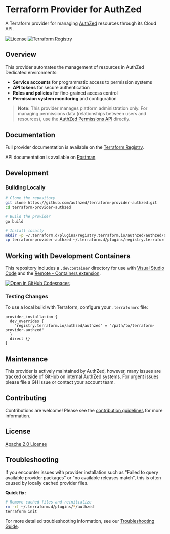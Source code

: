 # Terraform Provider for AuthZed

A Terraform provider for managing [AuthZed](https://authzed.com/) resources through its Cloud API.

[![License](https://img.shields.io/badge/License-Apache%202.0-blue.svg)](LICENSE)
[![Terraform Registry](https://img.shields.io/badge/Terraform%20Registry-AuthZed-blue.svg)](https://registry.terraform.io/providers/authzed/authzed/latest/docs)

## Overview

This provider automates the management of resources in AuthZed Dedicated environments:

- **Service accounts** for programmatic access to permission systems
- **API tokens** for secure authentication
- **Roles and policies** for fine-grained access control
- **Permission system monitoring** and configuration

> **Note:** This provider manages platform administration only. For managing permissions data (relationships between users and resources), use the [AuthZed Permissions API](https://docs.authzed.com/reference/api) directly.

## Documentation

Full provider documentation is available on the [Terraform Registry](https://registry.terraform.io/providers/authzed/authzed/latest/docs).

API documentation is available on [Postman](https://www.postman.com/authzed/spicedb/collection/5fm402n/authzed-cloud-api).

## Development

### Building Locally

```bash
# Clone the repository
git clone https://github.com/authzed/terraform-provider-authzed.git
cd terraform-provider-authzed

# Build the provider
go build

# Install locally
mkdir -p ~/.terraform.d/plugins/registry.terraform.io/authzed/authzed/0.1.0/$(go env GOOS)_$(go env GOARCH)
cp terraform-provider-authzed ~/.terraform.d/plugins/registry.terraform.io/authzed/authzed/0.1.0/$(go env GOOS)_$(go env GOARCH)/
```

## Working with Development Containers

This repository includes a `.devcontainer` directory for use with [Visual Studio Code](https://code.visualstudio.com/) and the [Remote - Containers extension](https://marketplace.visualstudio.com/items?itemName=ms-vscode-remote.remote-containers).

[![Open in GitHub Codespaces](https://github.com/codespaces/badge.svg)](https://codespaces.new/authzed/terraform-provider-authzed?quickstart=1)

### Testing Changes

To use a local build with Terraform, configure your `.terraformrc` file:

```hcl
provider_installation {
  dev_overrides {
    "registry.terraform.io/authzed/authzed" = "/path/to/terraform-provider-authzed"
  }
  direct {}
}
```

## Maintenance

This provider is actively maintained by AuthZed, however, many issues are tracked outside of GitHub on internal AuthZed systems. For urgent issues please file a GH Issue or contact your account team.

## Contributing

Contributions are welcome! Please see the [contribution guidelines](CONTRIBUTING.md) for more information.

## License

[Apache 2.0 License](LICENSE)

## Troubleshooting

If you encounter issues with provider installation such as "Failed to query available provider packages" or "no available releases match", this is often caused by locally cached provider files. 

**Quick fix:**
```bash
# Remove cached files and reinitialize
rm -rf ~/.terraform.d/plugins/*/authzed
terraform init
```

For more detailed troubleshooting information, see our [Troubleshooting Guide](https://registry.terraform.io/providers/authzed/authzed/latest/docs/guides/troubleshooting).
